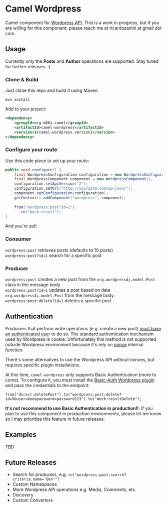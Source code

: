 # Camel Wordpress

Camel component for [Wordpress API](https://developer.wordpress.org/rest-api/reference/). This is a work in progress, but if you are willing for this component, please reach me at ricardozanini at gmail dot com.

## Usage

Currently only the **Posts** and **Author** operations are supported. Stay tuned for further releases. :)

### Clone & Build

Just clone this repo and build it using Maven:

`mvn install`

Add to your project:

```xml
<dependency>
	<groupId>org.m88i.camel</groupId>
	<artifactId>camel-wordpress</artifactId>
	<version>${camel-wordpress.version}</version>
</dependency>

```

### Configure your route

Use this code piece to set up your route:

```java
public void configure() {
    final WordpressConfiguration configuration = new WordpressConfiguration();
    final WordpressComponent component = new WordpressComponent();
    configuration.setApiVersion("2");
    configuration.setUrl("http://yoursite.com/wp-json/");
    component.setConfiguration(configuration);
    getContext().addComponent("wordpress", component);
    
    from("wordpress:post?id=1")
      .to("mock:result");
}
```

And you're set!

### Consumer

`wordpress:post` retrieves posts (defaults to 10 posts)  
`wordpress:post?id=1` search for a specific post

### Producer

`wordpress:post` creates a new post from the `org.wordpress4j.model.Post` class in the message body.  
`wordpress:post?id=1` updates a post based on data `org.wordpress4j.model.Post` from the message body.  
`wordpress:post:delete?id=1` deletes a specific post

## Authentication

Producers that perform write operations (e.g. create a new post) [must have an authenticated user](https://developer.wordpress.org/rest-api/using-the-rest-api/authentication/) to do so. The standard authentication mechanism used by Wordpress is cookie. Unfortunately this method is not supported outside Wordpress environment because it's rely on [nonce](https://codex.wordpress.org/WordPress_Nonces) internal function.

There's some alternatives to use the Wordpress API without nonces, but requires specific plugin installations.

At this time, `camel-wordpress` only supports Basic Authentication (more to come). To configure it, you must install the [Basic-Auth Wordpress plugin](https://github.com/WP-API/Basic-Auth) and pass the credentials to the endpoint:

`from("direct:deletePost").to("wordpress:post:delete?id=9&user=ben&password=password123").to("mock:resultDelete");`

**It's not recommend to use Basic Authentication in production!!**. If you plan to use this component in production environments, please let me know so I may prioritize this feature in future releases.


## Examples

TBD

## Future Releases

- Search for producers, e.g. `to("wordpress:post:search?criteria.name='Ben'")`
- Custom Namespaces 
- More Wordpress API operations e.g. Media, Comments, etc.
- Discovery
- Custom Converters